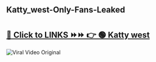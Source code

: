 
 ## Katty_west-Only-Fans-Leaked

# <h2><a href="https://clipsfans.com/Katty_west&ref=git">🔗 Click to LINKS ⏩⏩ 👉 🟢 Katty west </a></h2>

<a href="https://clipsfans.com/Katty_west&ref=git" rel="nofollow" data-target="animated-image.originalLink"><img src="https://i.ibb.co.com/xMMVF88/686577567.gif" alt="Viral Video Original" style="max-width: 100%; display: inline-block;" data-target="animated-image.originalImage"></a>
